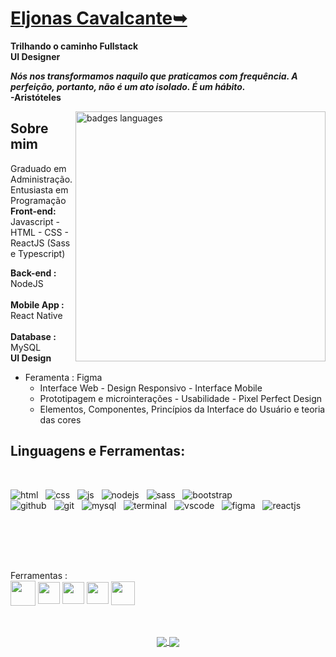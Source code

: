 
# <b>[Eljonas Cavalcante➥](https://www.linkedin.com/in/eljonascavalcante)</b>
<b>Trilhando o caminho Fullstack</b><br>
<b>UI Designer</b> <br>

<p><b>

  _Nós nos transformamos naquilo que praticamos com frequência. A perfeição, portanto, não é um ato isolado. É um hábito._<br>
 -Aristóteles
</p></b>

<img src="https://user-images.githubusercontent.com/85083611/160430856-962db39c-65b9-4aa3-85fe-c9cb6e04e81a.png" min-width="400" max-width="400" width="400" align="right" alt="badges languages">

## Sobre mim


Graduado em Administração. Entusiasta em Programação
<br>
<b>Front-end: </b> <br> Javascript - HTML - CSS -  ReactJS  (Sass e Typescript)

<b>Back-end :</b> NodeJS <br><br><b>Mobile App :</b> React Native <br><br><b>Database :</b> MySQL 
<br>
<b>UI Design</b>
* Feramenta : Figma
  * Interface Web - Design Responsivo - Interface Mobile
  * Prototipagem e microinterações - Usabilidade - Pixel Perfect Design
  * Elementos, Componentes, Princípios da Interface do Usuário e teoria das cores
     
## Linguagens e Ferramentas</b>:
<div style="display: inline_block; text-decoration: none; margin-bottom: 30px"><br>     
  
  ![html](https://user-images.githubusercontent.com/85083611/160469292-e31441c1-965c-401d-a5c4-614a73f50cf5.svg) &nbsp;
  ![css](https://user-images.githubusercontent.com/85083611/160469043-6957784e-f4f0-4d49-ab5e-4e566873ce31.svg) &nbsp;
  ![js](https://user-images.githubusercontent.com/85083611/160469117-762b11c8-d703-4307-af7d-ae7c35700925.svg) &nbsp;
  ![nodejs](https://user-images.githubusercontent.com/85083611/160469974-ea8cd9f5-2e65-4e5e-8558-f3802f24de70.svg) &nbsp;
  ![sass](https://user-images.githubusercontent.com/85083611/160468652-62aa0ee0-79f8-4030-93f4-adfbd205c3bd.svg) &nbsp;
  ![bootstrap](https://user-images.githubusercontent.com/85083611/160469081-4643662a-09c6-4918-bee7-3a87c91b66e5.svg) &nbsp;  
  ![github](https://user-images.githubusercontent.com/85083611/160468991-c8b5abb8-241d-4a64-961c-d63bd0470e3a.svg) &nbsp;
  ![git](https://user-images.githubusercontent.com/85083611/160469202-1e7ab390-190b-4914-9179-3512325a6196.svg) &nbsp;
  ![mysql](https://user-images.githubusercontent.com/85083611/160468833-460c04dd-49df-49d7-86f2-4be860f96c82.svg) &nbsp;
  ![terminal](https://user-images.githubusercontent.com/85083611/160468890-3f3a6e5f-87ed-4946-bc2c-ee6d12ca3c68.svg) &nbsp;
  ![vscode](https://user-images.githubusercontent.com/85083611/160469237-9d5d2aff-a6ef-44eb-a4c1-1616761c75e1.svg) &nbsp;
  ![figma](https://user-images.githubusercontent.com/85083611/160468922-fd0cabfa-a467-45c3-9ccd-9fa4aee6aaaf.svg) &nbsp;
  ![reactjs](https://user-images.githubusercontent.com/85083611/160469709-a80dc6b1-496f-4f7e-8d81-6ddf51ab5b2b.svg) &nbsp; 

</div>
<br><br><br>

<p align="left">
Ferramentas : <br>

<img src="https://img.icons8.com/color/48/000000/git.png"  width="40" height="40" align="center" />
 <img src="https://user-images.githubusercontent.com/85083611/149635363-91cabd41-89da-4763-b2a7-92a7b7ac45ac.png"  width="35" height="35" align="center" />
<img src="https://img.icons8.com/color/48/000000/visual-studio-code-2019.png"  width="35" height="35" align="center" />
<img src="https://img.icons8.com/color/48/000000/figma--v1.png"  width="35" height="35" align="center" />
<img src="https://img.icons8.com/color/48/000000/adobe-photoshop.png"  width="38" height="38" align="center" /> 

<p align="center"><br><br>
    
<a href="https://github.com/anuraghazra/github-readme-stats">
  <img align="center" src="https://github-readme-stats.vercel.app/api/top-langs/?username=EljonasCavalcante&layout=demo&theme=tokyonight&border_radius=15&hide_border=true&langs_count=10" />
</a>
<a href="https://github.com/anuraghazra/convoychat">
  <img align="center" src="https://github-readme-stats.vercel.app/api?username=EljonasCavalcante&hide=&show_icons=true&theme=tokyonight&border_radius=15&hide_border=true&diplay=flex" />
</a>

<!--
 
<p align="left">
Tools: <br>

<img src="https://img.icons8.com/color/48/000000/git.png"  width="40" height="40" align="center" />
 <img src="https://user-images.githubusercontent.com/85083611/149635363-91cabd41-89da-4763-b2a7-92a7b7ac45ac.png"  width="35" height="35" align="center" />
<img src="https://img.icons8.com/color/48/000000/visual-studio-code-2019.png"  width="35" height="35" align="center" />
<img src="https://img.icons8.com/color/48/000000/figma--v1.png"  width="35" height="35" align="center" />
<img src="https://img.icons8.com/color/48/000000/adobe-photoshop.png"  width="38" height="38" align="center" /> 

<p align="left">
 
 <img src="https://img.icons8.com/color/48/000000/javascript.png"  width="57" height="57" align="center" /> 
 
<img src="https://user-images.githubusercontent.com/85083611/122487433-a20f3a00-cfb1-11eb-9693-218c48f60620.png"  width="45" height="45" align="center" />
 
<img src="https://img.icons8.com/color/48/000000/css3.png"  width="57" height="57" align="center" /> 

 <img src="https://img.icons8.com/color/48/000000/bootstrap.png"  width="57" height="57" align="center" />
 
 <img src="https://cdn.icon-icons.com/icons2/2415/PNG/512/react_original_wordmark_logo_icon_146375.png"  width="52" height="52" align="center" />
 
  <img src="https://user-images.githubusercontent.com/85083611/149635222-4c1bce14-08d5-400e-bd72-69c104045801.png"  width="52" height="52" align="center" />
 
  <img src="https://img.icons8.com/color/48/000000/nodejs.png"  width="72" height="72" align="center" /> 
  
 </p> 
 
 <h1 align="center">
 
 
 ![Eljonas Cavalcante's GitHub stats](https://github-readme-stats.vercel.app/api?username=EljonasCavalcante&hide=prs,issues&theme=tokyonight&border_radius=15&hide_border=true&diplay=flex)

![Top Langs](https://github-readme-stats.vercel.app/api/top-langs/?username=EljonasCavalcante&langs_count=10&layout=compact&theme=tokyonight&border_radius=15&hide_border=true)


 
 <a href="#"><img src="https://miro.medium.com/max/724/1*i8-u-V8LTTbQwTeUwLI_BQ.gif"  height="400" align="center" /> </a>
 </h1>
<br>



 <h4 align="left">
  
</h4> -->
